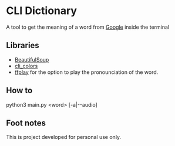 # CLI Dictionary

A tool to get the meaning of a word from [Google](https://www.google.com) inside the terminal

## Libraries
* [BeautifulSoup](https://www.crummy.com/software/BeautifulSoup/bs4/doc/)
* [cli_colors](https://github.com/sudo-Smiley/cli_colors)
* [ffplay](https://ffmpeg.org/ffplay.html) for the option to play the pronounciation of the word.
## How to
python3 main.py \<word\> [-a|--audio]

## Foot notes
This is project developed for personal use only.
